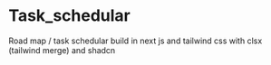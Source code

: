 # Task_schedular
Road map / task schedular build in next js and tailwind css with clsx (tailwind merge) and shadcn
